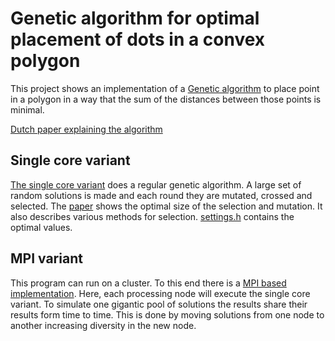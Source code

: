 # Genetic algorithm for optimal placement of dots in a convex polygon

This project shows an implementation of a [Genetic algorithm](https://en.wikipedia.org/wiki/Genetic_algorithm) to place point in a polygon in a way that the sum of the distances between those points is minimal.

[Dutch paper explaining the algorithm](/extra/tex/verslag.pdf)



## Single core variant

[The single core variant](/src/main.c) does a regular genetic algorithm. A large set of random solutions is made and each round they are mutated, crossed and selected. The [paper](/extra/tex/verslag.pdf) shows the optimal size of the selection and mutation. It also describes various methods for selection. [settings.h](/src/settings.h) contains the optimal values.



## MPI variant

This program can run on a cluster. To this end there is a [MPI based implementation](/src/main_mpi.c). Here, each processing node will execute the single core variant. To simulate one gigantic pool of solutions the results share their results form time to time. This is done by moving solutions from one node to another increasing diversity in the new node.